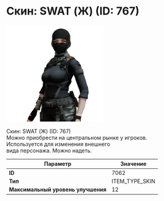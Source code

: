 # Скин: SWAT (Ж) (ID: 767)

![Item Image](../img/7062.webp?raw=true)

Скин: SWAT (Ж) (ID: 767)<br>Можно приобрести на центральном рынке у игроков.<br>Используется для изменения внешнего<br>вида персонажа. Можно надеть.


| Параметр | Значение |
|----------|----------|
| **ID** | 7062 |
| **Тип** | ITEM_TYPE_SKIN |
| **Максимальный уровень улучшения** | 12 |

